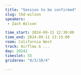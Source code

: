 ```yaml
---
title: "Session to be confirmed"
slug: tbd-wilson
speakers:
 - Zach Wilson

time_start: 2024-09-11 12:30:00
time_end: 2024-09-11 13:15:00
room: California West
track: Airflow & ...
day: 20242
timeslot: 55
gridarea: "8/3/10/4"

---
```


